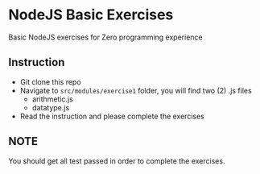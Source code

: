 # NodeJS Basic Exercises

Basic NodeJS exercises for Zero programming experience

## Instruction

- Git clone this repo
- Navigate to `src/modules/exercise1` folder, you will find two (2) .js files
  - arithmetic.js
  - datatype.js
- Read the instruction and please complete the exercises

## NOTE

You should get all test passed in order to complete the exercises.
